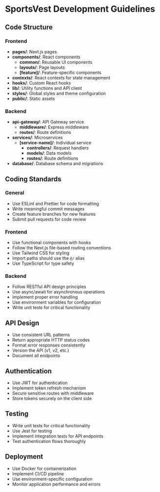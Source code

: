# SportsVest Development Guidelines

## Code Structure

### Frontend

- **pages/**: Next.js pages
- **components/**: React components
  - **common/**: Reusable UI components
  - **layouts/**: Page layouts
  - **[feature]/**: Feature-specific components
- **contexts/**: React contexts for state management
- **hooks/**: Custom React hooks
- **lib/**: Utility functions and API client
- **styles/**: Global styles and theme configuration
- **public/**: Static assets

### Backend

- **api-gateway/**: API Gateway service
  - **middleware/**: Express middleware
  - **routes/**: Route definitions
- **services/**: Microservices
  - **[service-name]/**: Individual service
    - **controllers/**: Request handlers
    - **models/**: Data models
    - **routes/**: Route definitions
- **database/**: Database schema and migrations

## Coding Standards

### General

- Use ESLint and Prettier for code formatting
- Write meaningful commit messages
- Create feature branches for new features
- Submit pull requests for code review

### Frontend

- Use functional components with hooks
- Follow the Next.js file-based routing conventions
- Use Tailwind CSS for styling
- Import paths should use the `@/` alias
- Use TypeScript for type safety

### Backend

- Follow RESTful API design principles
- Use async/await for asynchronous operations
- Implement proper error handling
- Use environment variables for configuration
- Write unit tests for critical functionality

## API Design

- Use consistent URL patterns
- Return appropriate HTTP status codes
- Format error responses consistently
- Version the API (v1, v2, etc.)
- Document all endpoints

## Authentication

- Use JWT for authentication
- Implement token refresh mechanism
- Secure sensitive routes with middleware
- Store tokens securely on the client side

## Testing

- Write unit tests for critical functionality
- Use Jest for testing
- Implement integration tests for API endpoints
- Test authentication flows thoroughly

## Deployment

- Use Docker for containerization
- Implement CI/CD pipeline
- Use environment-specific configuration
- Monitor application performance and errors 